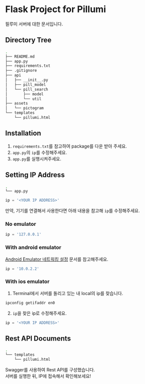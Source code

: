 # Flask Project for Pillumi

필루미 서버에 대한 문서입니다.  

## Directory Tree
```bash
.
├── README.md
├── app.py
├── requirements.txt
├── .gitignore
├── api
│   ├── __init__.py
│   ├── pill_model
│   └── pill_search
│       ├── model
│       └── util
├── assets
│   └── pictogram
└── templates
    └── pillumi.html
```

## Installation

1. ```requirements.txt```를 참고하여 package를 다운 받아 주세요.    
2. ```app.py```의 ```ip```를 수정해주세요.  
3. ```app.py```를 실행시켜주세요.  


## Setting IP Address
```bash
.
└── app.py
```

```python:app.py
ip = '<YOUR IP ADDRESS>'
```
만약, 기기를 연결해서 사용한다면 아래 내용을 참고해 ```ip```를 수정해주세요.

### No emulator
```python:app.py
ip = '127.0.0.1'
```

### With android emulator
[Android Emulator 네트워킹 설정](https://developer.android.com/studio/run/emulator-networking.html) 문서를 참고해주세요.  
```python:app.py
ip = '10.0.2.2'
```

### With ios emulator
1. Terminal에서 서버를 돌리고 있는 내 local의 ip를 찾습니다.  

```bash
ipconfig getifaddr en0
```

2. ```ip```을 찾은 ip로 수정해주세요.
```python:app.py
ip = '<YOUR IP ADDRESS>'
```


## Rest API Documents
```bash
.
└── templates
    └── pillumi.html
```
Swagger를 사용하여 Rest API를 구성했습니다.  
서버를 실행한 뒤, IP에 접속해서 확인해보세요!
